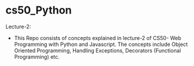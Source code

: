 # cs50_Python
Lecture-2:
- This Repo consists of concepts explained in lecture-2 of CS50- Web Programming with Python and Javascript. The concepts include Object Oriented Programming, Handling Exceptions,
  Decorators (Functional Programming) etc.
